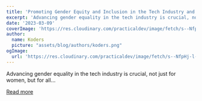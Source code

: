 ```yaml
---
title: 'Promoting Gender Equity and Inclusion in the Tech Industry and Beyond'
excerpt: 'Advancing gender equality in the tech industry is crucial, not just for women, but for all...'
date: '2023-03-09'
coverImage: 'https://res.cloudinary.com/practicaldev/image/fetch/s--NfpHj-l---/c_imagga_scale,f_auto,fl_progressive,h_420,q_auto,w_1000/https://dev-to-uploads.s3.amazonaws.com/uploads/articles/14e17vjgiktqq3bvcnla.png'
author:
  name: Koders
  picture: "assets/blog/authors/koders.png"
ogImage:
  url: 'https://res.cloudinary.com/practicaldev/image/fetch/s--NfpHj-l---/c_imagga_scale,f_auto,fl_progressive,h_420,q_auto,w_1000/https://dev-to-uploads.s3.amazonaws.com/uploads/articles/14e17vjgiktqq3bvcnla.png'
---
```


Advancing gender equality in the tech industry is crucial, not just for women, but for all...

[Read more](https://dev.to/kaviiiiisha/promoting-gender-equity-and-inclusion-in-the-tech-industry-and-beyond-41ic)
